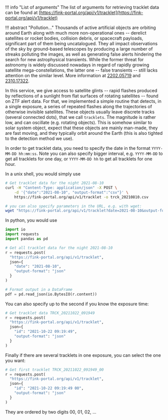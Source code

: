 !!! info "List of arguments"
    The list of arguments for retrieving tracklet data can be found at [https://fink-portal.org/api/v1/tracklet](https://fink-portal.org/api/v1/tracklet)

!!! abstract "Pollution..."
    Thousands of active artificial objects are orbiting around Earth along with much more non-operational ones -- derelict satellites or rocket bodies, collision debris, or spacecraft payloads, significant part of them being uncatalogued. They all impact observations of the sky by ground-based telescopes by producing a large number of streaks polluting the images, as well as generating false alerts hindering the search for new astrophysical transients. While the former threat for astronomy is widely discussed nowadays in regard of rapidly growing satellite mega-constellations, the latter one -- false transients -- still lacks attention on the similar level. More information at [2202.05719](https://arxiv.org/abs/2202.05719) and [2310.17322](https://arxiv.org/abs/2310.17322).

In this service, we give access to satellite glints -- rapid flashes produced by reflections of a sunlight from flat surfaces of rotating satellites -- found on ZTF alert data. For that, we implemented a simple routine that detects, in a single exposure, a series of repeated flashes along the trajectories of otherwise invisible satellites. These objects usually leave discrete tracks (several connected dots), that we call `tracklets`. The magnitude is rather low, and can oscillate (e.g. rotating objects). This is somehow similar to solar system object, expect that these objects are mainly man-made, they are fast moving, and they typically orbit around the Earth (this
is also tighted to the detection method we use).

In order to get tracklet data, you need to specify the date in the format `YYYY-MM-DD hh:mm:ss`.
Note you can also specify bigger interval, e.g. `YYYY-MM-DD` to get all tracklets for one day,
or `YYYY-MM-DD hh` to get all tracklets for one hour.

In a unix shell, you would simply use

```bash
# Get tracklet data for the night 2021-08-10
curl -H "Content-Type: application/json" -X POST \
    -d '{"date":"2021-08-10", "output-format":"csv"}' \
    https://fink-portal.org/api/v1/tracklet -o trck_20210810.csv

# you can also specify parameters in the URL, e.g. with wget:
wget "https://fink-portal.org/api/v1/tracklet?date=2021-08-10&output-format=json" -O trck_20210810.json
```

In python, you would use

```python
import io
import requests
import pandas as pd

# Get all tracklet data for the night 2021-08-10
r = requests.post(
  "https://fink-portal.org/api/v1/tracklet",
  json={
    "date": "2021-08-10",
    "output-format": "json"
  }
)

# Format output in a DataFrame
pdf = pd.read_json(io.BytesIO(r.content))
```

You can also specify up to the second if you know the exposure time:

```python
# Get tracklet data TRCK_20211022_091949
r = requests.post(
  "https://fink-portal.org/api/v1/tracklet",
  json={
    "id": "2021-10-22 09:19:49",
    "output-format": "json"
  }
)
```

Finally if there are several tracklets in one exposure, you can select the one you want:

```python
# Get first tracklet TRCK_20211022_091949_00
r = requests.post(
  "https://fink-portal.org/api/v1/tracklet",
  json={
    "id": "2021-10-22 09:19:49 00",
    "output-format": "json"
  }
)
```

They are ordered by two digits 00, 01, 02, ...